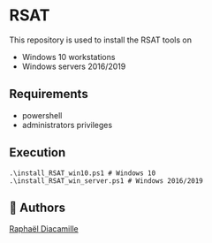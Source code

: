 RSAT
==================

This repository is used to install the RSAT tools on
* Windows 10 workstations
* Windows servers 2016/2019

Requirements
------------

* powershell
* administrators privileges


Execution
------------
```
.\install_RSAT_win10.ps1 # Windows 10
.\install_RSAT_win_server.ps1 # Windows 2016/2019
```

## 🚀 Authors
[Raphaël Diacamille](https://github.com/rdia9)
